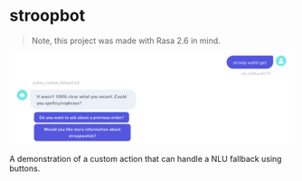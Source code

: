# stroopbot

> Note, this project was made with Rasa 2.6 in mind. 

![](idea.png)

A demonstration of a custom action that can handle a NLU
fallback using buttons.

